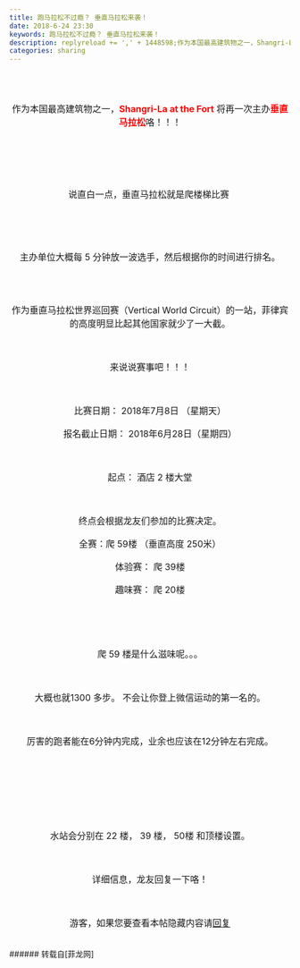```yaml
---
title: 跑马拉松不过瘾？ 垂直马拉松来袭！
date: 2018-6-24 23:30
keywords: 跑马拉松不过瘾？ 垂直马拉松来袭！
description: replyreload += ',' + 1448598;作为本国最高建筑物之一，Shangri-La at the Fort 将再一次主办垂直马拉松咯！！！   说直白一点，垂直马拉松就是爬楼梯比赛  主办单位大概每 5 分钟放一波选手，然后根据你的时间进行排名。作为垂直马拉松世界巡回赛（Vertical World Circuit）的一站，菲律宾的高度明显比起其他国家就少了一大截。来说说赛事吧！！！比赛日期： 2018年7月8日 （星期天）报名截止日期： 2018年6月28日（星期四）起点： 酒店 2 楼大堂终点会根据龙友们参加的比赛决定。全赛：爬 59楼 （垂直高度 250米）体验赛： 爬 39楼趣味赛： 爬 20楼爬 59 楼是什么滋味呢。。。大概也就1300 多步。 不会让你登上微信运动的第一名的。厉害的跑者能在6分钟内完成，业余也应该在12分钟左右完成。水站会分别在 22 楼， 39 楼， 50楼 和顶楼设置。详细信息，龙友回复一下咯！游客，如果您要查看本帖隐藏内容请回复
categories: sharing
---
```

<td class="t_f" id="postmessage_1448598">

<script type="9ad518fd9e6f447f08a4454a-text/javascript">replyreload += ',' + 1448598;</script><br/>
<div align="center"><font size="3"><br/>
</font></div><br/>
<div align="center"><font size="3">作为本国最高建筑物之一，</font><font size="3"><strong><font color="#ff0000">Shangri-La at the Fort</font></strong> 将再一次主办<strong><font color="#ff0000">垂直马拉松</font></strong>咯！！！</font></div><br/>
<div align="center"><font size="3"><br/>
</font></div><br/>
<div align="center"><img alt="" border="0" onclick="" onmouseover="" smilieid="750" src="static/image/smiley/longwa/2.gif"/> <img alt="" border="0" onclick="" onmouseover="" smilieid="750" src="static/image/smiley/longwa/2.gif"/> <img alt="" border="0" onclick="" onmouseover="" smilieid="750" src="static/image/smiley/longwa/2.gif"/></div><br/>
<br/>
<div align="center"><font size="3"><img alt="" border="0" onclick="" onmouseover="" smilieid="99" src="static/image/smiley/qiubilong/9.gif"/> 说直白一点，垂直马拉松就是爬楼梯比赛  <img alt="" border="0" onclick="" onmouseover="" smilieid="99" src="static/image/smiley/qiubilong/9.gif"/></font></div><br/>
<div align="center"><font size="3"><br/>
</font></div><br/>
<div align="center"><img alt="" border="0" class="zoom" data-cf-modified-9ad518fd9e6f447f08a4454a-="" file="http://i1.sinaimg.cn/ty/additional/2014-08-20/U8451P6T12D7299404F44DT20140820114317.JPG" id="aimg_eyuOo" lazyloadthumb="1" onclick="" onmouseover="" src="http://i1.sinaimg.cn/ty/additional/2014-08-20/U8451P6T12D7299404F44DT20140820114317.JPG"/></div><br/>
<br/>
<div align="center"><font size="3">主办单位大概每 5 分钟放一波选手，然后根据你的时间进行排名。</font></div><br/>
<div align="center"><font size="3"><img alt="" border="0" class="zoom" data-cf-modified-9ad518fd9e6f447f08a4454a-="" file="https://manilaverticalrun.com/wp-content/uploads/2018/06/2018_VWC_VISUAL_web.png" id="aimg_IquTI" lazyloadthumb="1" onclick="" onmouseover="" src="https://manilaverticalrun.com/wp-content/uploads/2018/06/2018_VWC_VISUAL_web.png"/></font></div><br/>
<div align="center"><font size="3"><br/>
</font></div><br/>
<div align="center"><font size="3">作为垂直马拉松世界巡回赛（Vertical World Circuit）的一站，菲律宾的高度明显比起其他国家就少了一大截。</font></div><br/>
<div align="center"><font size="3"><br/>
</font></div><br/>
<div align="center"><font size="3">来说说赛事吧！！！</font></div><br/>
<div align="center"><font size="3"><br/>
</font></div><br/>
<div align="center"><font size="3">比赛日期： 2018年7月8日 （星期天）</font></div><br/>
<div align="center"><font size="3">报名截止日期： 2018年6月28日（星期四）</font></div><br/>
<div align="center"><font size="3"><br/>
</font></div><br/>
<div align="center"><font size="3">起点： 酒店 2 楼大堂</font></div><br/>
<div align="center"><font size="3"><br/>
</font></div><br/>
<div align="center"><font size="3">终点会根据龙友们参加的比赛决定。</font></div><br/>
<div align="center"><font size="3">全赛：爬 59楼 （垂直高度 250米）</font></div><br/>
<div align="center"><font size="3">体验赛： 爬 39楼</font></div><br/>
<div align="center"><font size="3">趣味赛： 爬 20楼</font></div><br/>
<div align="center"><font size="3"><br/>
</font></div><br/>
<div align="center"><font size="3"><br/>
</font></div><br/>
<div align="center"><font size="3">爬 59 楼是什么滋味呢。。。</font></div><br/>
<div align="center"><font size="3"><br/>
</font></div><br/>
<div align="center"><font size="3">大概也就1300 多步。 不会让你登上微信运动的第一名的。</font></div><br/>
<div align="center"><font size="3"><br/>
</font></div><br/>
<div align="center"><font size="3">厉害的跑者能在6分钟内完成，业余也应该在12分钟左右完成。</font></div><br/>
<div align="center"><font size="3"><br/>
</font></div><br/>
<div align="center"><font size="3"><br/>
</font></div><br/>
<div align="center"><font size="3"><img alt="" border="0" class="zoom" data-cf-modified-9ad518fd9e6f447f08a4454a-="" file="https://www.pinoyfitness.com/wp-content/uploads/2018/05/Kerry-Sports-Vertical-Run-2018-medal.png" id="aimg_JKmYo" lazyloadthumb="1" onclick="" onmouseover="" src="https://www.pinoyfitness.com/wp-content/uploads/2018/05/Kerry-Sports-Vertical-Run-2018-medal.png"/></font></div><br/>
<div align="center"><font size="3"><br/>
</font></div><br/>
<div align="center"><font size="3">水站会分别在 22 楼， 39 楼， 50楼 和顶楼设置。</font></div><br/>
<div align="center"><font size="3"><br/>
</font></div><br/>
<div align="center"><font size="3">详细信息，龙友回复一下咯！</font></div><br/>
<div align="center"><font size="3"><br/>
</font></div><br/>
<div align="center"><font size="3"><div class="locked">游客，如果您要查看本帖隐藏内容请<a data-cf-modified-9ad518fd9e6f447f08a4454a-="" href="forum.php?mod=post&amp;action=reply&amp;fid=47&amp;tid=405321" onclick="if (!window.__cfRLUnblockHandlers) return false; showWindow('reply', this.href)">回复</a></div></font></div><br/>
<br/>
</td>
###### 转载自[菲龙网]